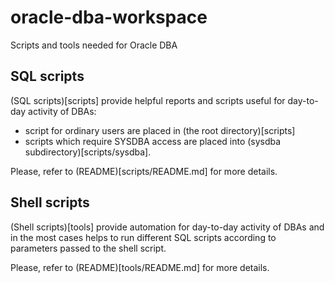 # oracle-dba-workspace
Scripts and tools needed for Oracle DBA

## SQL scripts

(SQL scripts)[scripts] provide helpful reports and scripts useful for
day-to-day activity of DBAs:
* script for ordinary users are placed in (the root directory)[scripts]
* scripts which require SYSDBA access are placed into (sysdba subdirectory)[scripts/sysdba].

Please, refer to (README)[scripts/README.md] for more details.

## Shell scripts

(Shell scripts)[tools] provide automation for day-to-day activity of DBAs and
in the most cases helps to run different SQL scripts according to parameters
passed to the shell script.

Please, refer to (README)[tools/README.md] for more details.
